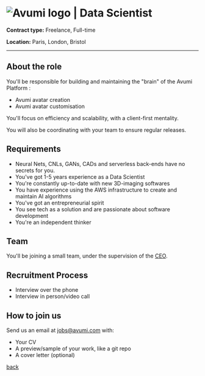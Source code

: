 # ![Avumi logo](https://www.avumi.com/img/avumi-logo.png) | Data Scientist

**Contract type:** Freelance, Full-time

**Location:** Paris, London, Bristol

***

## About the role

You'll be responsible for building and maintaining the "brain" of the Avumi Platform :

- Avumi avatar creation
- Avumi avatar customisation

You'll focus on efficiency and scalability, with a client-first mentality.

You will also be coordinating with your team to ensure regular releases.

## Requirements

* Neural Nets, CNLs, GANs, CADs and serverless back-ends have no secrets for you.
* You've got 1-5 years experience as a Data Scientist
* You're constantly up-to-date with new 3D-imaging softwares
* You have experience using the AWS infrastructure to create and maintain AI algorithms
* You've got an entrepreneurial spirit
* You see tech as a solution and are passionate about software development
* You're an independent thinker

## Team

You'll be joining a small team, under the supervision of the [CEO](https://fr.linkedin.com/in/jamesgwalters).

## Recruitment Process

* Interview over the phone
* Interview in person/video call

## How to join us

Send us an email at jobs@avumi.com with:

* Your CV
* A preview/sample of your work, like a git repo
* A cover letter (optional)


[back](./)
